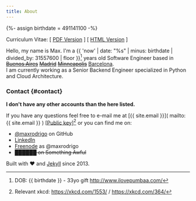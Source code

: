 ```yaml
---
title: About
---
```

{%- assign birthdate = 491141100 -%}

Curriculum Vitae: [ [PDF Version]( /assets/pdf/Luis_Maximiliano_Rodrigo_Zubieta_Resume.pdf ) ]  [ [ HTML Version]( resume.html ) ]

Hello, my name is Max. I'm a {{ 'now' | date: "%s" | minus: birthdate | divided_by: 31557600 | floor }}[^birthdate] years old Software Engineer based in ~~[Buenos Aires]( https://www.google.com.ar/maps/place/Buenos+Aires/ )~~  ~~[Madrid]( https://www.google.com.ar/maps/place/Madrid/ )~~  ~~[Minneapolis]( https://www.google.com.ar/maps/place/Minneapolis/ )~~ [Barcelona]( https://www.google.com.ar/maps/place/Barcelona/ ).  
I am currently working as a Senior Backend Engineer specialized in Python and Cloud Architecture.

### Contact {#contact}

**I don't have any other accounts than the here listed.**

If you have any questions feel free to e-mail me at [{{ site.email }}]( mailto:{{ site.email }} ) [[Public key]( gpg.html )][^xkcd] or you can find me on:
- [@maxrodrigo]( https://github.com/maxrodrigo/ ) on GitHub
- [LinkedIn]( https://www.linkedin.com/in/maxrodrigo/ )
- [Freenode]( http://www.freenode.net ) as @maxrodrigo
- ~~██████ on Something Awful~~

Built with :heart: and [Jekyll]( https://jekyllrb.com/ ) since 2013.

[^birthdate]: DOB: {{ birthdate }} - 33yo gift <http://www.ilovepumbaa.com/>
[^xkcd]: Relevant xkcd: <https://xkcd.com/1553/> / <https://xkcd.com/364/>

